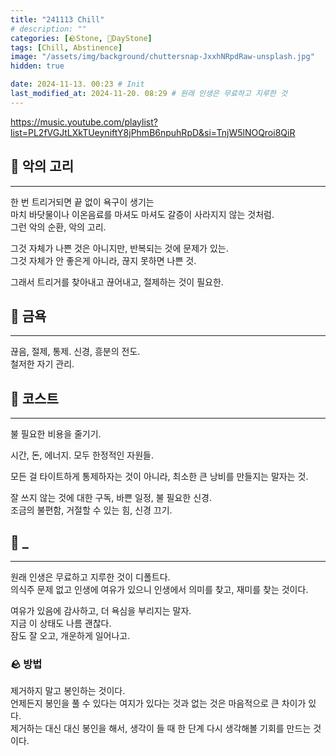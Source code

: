 ```yaml
---
title: "241113 Chill"
# description: ""
categories: [🪨Stone, 🌱DayStone]
tags: [Chill, Abstinence]
image: "/assets/img/background/chuttersnap-JxxhNRpdRaw-unsplash.jpg"
hidden: true

date: 2024-11-13. 00:23 # Init
last_modified_at: 2024-11-20. 08:29 # 원래 인생은 무료하고 지루한 것
---
```


<https://music.youtube.com/playlist?list=PL2fVGJtLXkTUeyniftY8jPhmB6npuhRpD&si=TnjW5lNOQroi8QiR>  

## 🗿 악의 고리

---

한 번 트리거되면 끝 없이 욕구이 생기는  
마치 바닷물이나 이온음료를 마셔도 마셔도 갈증이 사라지지 않는 것처럼.  
그런 악의 순환, 악의 고리.  

그것 자체가 나쁜 것은 아니지만, 반복되는 것에 문제가 있는.  
그것 자체가 안 좋은게 아니라, 끊지 못하면 나쁜 것.  

그래서 트리거를 찾아내고 끊어내고, 절제하는 것이 필요한.  

## 🗿 금욕

---

끊음, 절제, 통제.
신경, 흥분의 전도.  
철저한 자기 관리.  

## 🗿 코스트

---

불 필요한 비용을 줄기기.  

시간, 돈, 에너지. 모두 한정적인 자원들.  

모든 걸 타이트하게 통제하자는 것이 아니라, 최소한 큰 낭비를 만들지는 말자는 것.  

잘 쓰지 않는 것에 대한 구독, 바쁜 일정, 불 필요한 신경.  
조금의 불편함, 거절할 수 있는 힘, 신경 끄기.  

## 🗿 _

---

원래 인생은 무료하고 지루한 것이 디폴트다.  
의식주 문제 없고 인생에 여유가 있으니 인생에서 의미를 찾고, 재미를 찾는 것이다.  

여유가 있음에 감사하고, 더 욕심을 부리지는 말자.  
지금 이 상태도 나름 괜찮다.  
잠도 잘 오고, 개운하게 일어나고.  

### 🪨 방법

제거하지 말고 봉인하는 것이다.  
언제든지 봉인을 풀 수 있다는 여지가 있다는 것과 없는 것은 마음적으로 큰 차이가 있다.  
제거하는 대신 대신 봉인을 해서, 생각이 들 때 한 단계 다시 생각해볼 기회를 만드는 것이다.  

